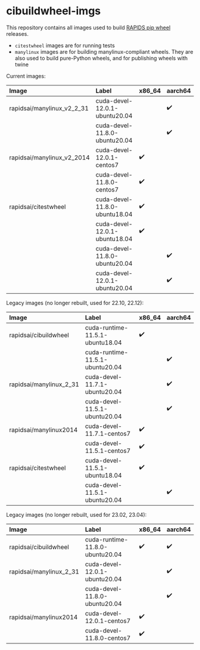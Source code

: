 # cibuildwheel-imgs

This repository contains all images used to build [RAPIDS pip wheel](https://rapids.ai/pip) releases.

* `citestwheel` images are for running tests
* `manylinux` images are for building manylinux-compliant wheels. They are also used to build pure-Python wheels, and for publishing wheels with twine

Current images:

| Image | Label | x86_64 | aarch64 |
| :- | :- | :- | :- |
| rapidsai/manylinux_v2_2_31 | cuda-devel-12.0.1-ubuntu20.04 |  | :heavy_check_mark: |
|  | cuda-devel-11.8.0-ubuntu20.04 |  | :heavy_check_mark: |
| rapidsai/manylinux_v2_2014 | cuda-devel-12.0.1-centos7 | :heavy_check_mark: | |
|  | cuda-devel-11.8.0-centos7 | :heavy_check_mark: | |
| rapidsai/citestwheel | cuda-devel-11.8.0-ubuntu18.04 | :heavy_check_mark: | |
|  | cuda-devel-12.0.1-ubuntu18.04 | :heavy_check_mark: | |
|  | cuda-devel-11.8.0-ubuntu20.04 | | :heavy_check_mark: |
|  | cuda-devel-12.0.1-ubuntu20.04 | | :heavy_check_mark: |

Legacy images (no longer rebuilt, used for 22.10, 22.12):

| Image | Label | x86_64 | aarch64 |
| :- | :- | :- | :- |
| rapidsai/cibuildwheel | cuda-runtime-11.5.1-ubuntu18.04 | :heavy_check_mark: | |
|  | cuda-runtime-11.5.1-ubuntu20.04 | | :heavy_check_mark: |
| rapidsai/manylinux_2_31 | cuda-devel-11.7.1-ubuntu20.04 |  | :heavy_check_mark: |
|  | cuda-devel-11.5.1-ubuntu20.04 |  | :heavy_check_mark: |
| rapidsai/manylinux2014 | cuda-devel-11.7.1-centos7 | :heavy_check_mark: | |
|  | cuda-devel-11.5.1-centos7 | :heavy_check_mark: | |
| rapidsai/citestwheel | cuda-devel-11.5.1-ubuntu18.04 | :heavy_check_mark: | |
| | cuda-devel-11.5.1-ubuntu20.04 |  | :heavy_check_mark: |

Legacy images (no longer rebuilt, used for 23.02, 23.04):

| Image | Label | x86_64 | aarch64 |
| :- | :- | :- | :- |
| rapidsai/cibuildwheel | cuda-runtime-11.8.0-ubuntu20.04 | :heavy_check_mark: | :heavy_check_mark: |
| rapidsai/manylinux_2_31 | cuda-devel-12.0.1-ubuntu20.04 |  | :heavy_check_mark: |
|  | cuda-devel-11.8.0-ubuntu20.04 |  | :heavy_check_mark: |
| rapidsai/manylinux2014 | cuda-devel-12.0.1-centos7 | :heavy_check_mark: | |
|  | cuda-devel-11.8.0-centos7 | :heavy_check_mark: | |
